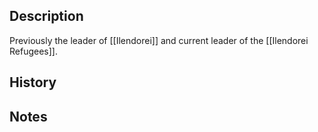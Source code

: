## Description
Previously the leader of [[Ilendorei]] and current leader of the [[Ilendorei Refugees]].

## History


## Notes
